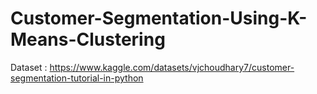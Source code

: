 # Customer-Segmentation-Using-K-Means-Clustering

Dataset : https://www.kaggle.com/datasets/vjchoudhary7/customer-segmentation-tutorial-in-python
